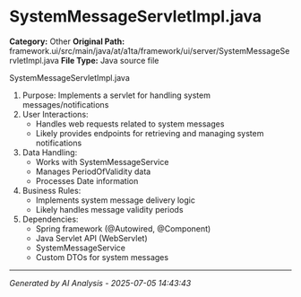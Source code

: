 # SystemMessageServletImpl.java

**Category:** Other
**Original Path:** framework.ui/src/main/java/at/a1ta/framework/ui/server/SystemMessageServletImpl.java
**File Type:** Java source file

SystemMessageServletImpl.java
1. Purpose: Implements a servlet for handling system messages/notifications
2. User Interactions:
   - Handles web requests related to system messages
   - Likely provides endpoints for retrieving and managing system notifications
3. Data Handling:
   - Works with SystemMessageService
   - Manages PeriodOfValidity data
   - Processes Date information
4. Business Rules:
   - Implements system message delivery logic
   - Likely handles message validity periods
5. Dependencies:
   - Spring framework (@Autowired, @Component)
   - Java Servlet API (WebServlet)
   - SystemMessageService
   - Custom DTOs for system messages

---
*Generated by AI Analysis - 2025-07-05 14:43:43*
